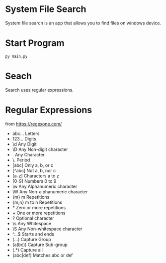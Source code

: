 # System File Search

System file search is an app that allows you to find files on windows device.

# Start Program

```
py main.py
```

# Seach

Search uses regular expressions.

# Regular Expressions

from https://regexone.com/

- abc…	Letters
- 123…	Digits
- \d	Any Digit
- \D	Any Non-digit character
- .	Any Character
- \\.	Period
- [abc]	Only a, b, or c
- [^abc]	Not a, b, nor c
- [a-z]	Characters a to z
- [0-9]	Numbers 0 to 9
- \w	Any Alphanumeric character
- \W	Any Non-alphanumeric character
- {m}	m Repetitions
- {m,n}	m to n Repetitions
- \*	Zero or more repetitions
- \+	One or more repetitions
- ?	Optional character
- \s	Any Whitespace
- \S	Any Non-whitespace character
- ^…$	Starts and ends
- (…)	Capture Group
- (a(bc))	Capture Sub-group
- (.*)	Capture all
- (abc|def)	Matches abc or def
